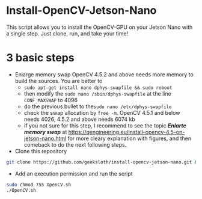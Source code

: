 # Install-OpenCV-Jetson-Nano
This script allows you to install the OpenCV-GPU on your Jetson Nano with a single step. Just clone, run, and take your time!

# 3 basic steps
- Enlarge memory swap
OpenCV 4.5.2 and above needs more memory to build the sources. You are better to 
  - ```sudo apt-get install nano dphys-swapfile && sudo reboot```  
  - then modify the ```sudo nano /sbin/dphys-swapfile``` at the line ```CONF_MAXSWAP``` to 4096
  - do the previous bullet to the```sudo nano /etc/dphys-swapfile```
  - check the swap allocation by ```free -m```. OpenCV 4.5.1 and below needs 4026, 4.5.2 and above needs 6074 kb
  - if you not sure for this step, I recommend to see the topic ***Enlarte memory swap*** at https://qengineering.eu/install-opencv-4.5-on-jetson-nano.html for more cleary explanation with figures, and then comeback to do the next following steps.
- Clone this repository
```bash
git clone https://github.com/geeksloth/install-opencv-jetson-nano.git && cd install-opencv-jetson-nano
```
- Add an execution permission and run the script
```bash
sudo chmod 755 OpenCV.sh
./OpenCV.sh
```
